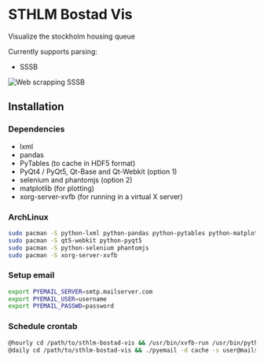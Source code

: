 # STHLM Bostad Vis
Visualize the stockholm housing queue

Currently supports parsing:

* SSSB

![Web scrapping SSSB](https://ashwinvis.github.io/sthlm-bostad-vis/doc/example_sssb.svg)

## Installation

### Dependencies
* lxml
* pandas
* PyTables (to cache in HDF5 format)
* PyQt4 / PyQt5, Qt-Base and Qt-Webkit (option 1)
* selenium and phantomjs (option 2)
* matplotlib (for plotting)
* xorg-server-xvfb (for running in a virtual X server)

### ArchLinux
```bash
sudo pacman -S python-lxml python-pandas python-pytables python-matplotlib
sudo pacman -S qt5-webkit python-pyqt5
sudo pacman -S python-selenium phantomjs
sudo pacman -S xorg-server-xvfb
```

### Setup email
```bash
export PYEMAIL_SERVER=smtp.mailserver.com
export PYEMAIL_USER=username
export PYEMAIL_PASSWD=password
```

### Schedule crontab
```bash
@hourly cd /path/to/sthlm-bostad-vis && /usr/bin/xvfb-run /usr/bin/python sssb.py
@daily cd /path/to/sthlm-bostad-vis && ./pyemail -d cache -s user@mailserver.com -r receiver@otherserver.com
```
